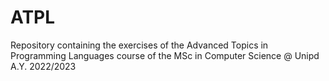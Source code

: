 # ATPL
Repository containing the exercises of the Advanced Topics in Programming Languages course of the MSc in Computer Science @ Unipd A.Y. 2022/2023
